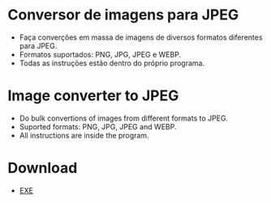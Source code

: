 # Conversor de imagens para JPEG

* Faça converções em massa de imagens de diversos formatos diferentes para JPEG.
* Formatos suportados: PNG, JPG, JPEG e WEBP.
* Todas as instruções estão dentro do próprio programa.

# Image converter to JPEG

* Do bulk convertions of images from different formats to JPEG.
* Suported formats: PNG, JPG, JPEG and WEBP.
* All instructions are inside the program.

# Download

* [EXE](https://github.com/Dougu77/image-to-jpeg/blob/main/Image%20to%20JPEG.exe)

